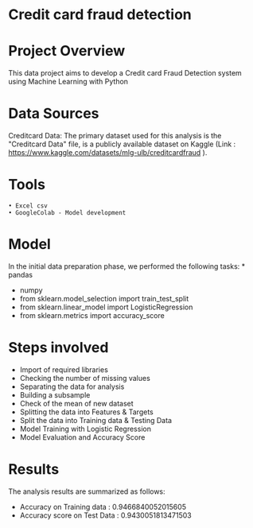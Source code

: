 

# Credit card fraud detection 

# Project Overview
This data project aims to develop a Credit card Fraud Detection system using Machine Learning with Python

# Data Sources
Creditcard Data: The primary dataset used for this analysis is the "Creditcard Data" file, is a publicly available dataset on Kaggle (Link : https://www.kaggle.com/datasets/mlg-ulb/creditcardfraud ). 

# Tools
	• Excel csv
	• GoogleColab - Model development 

# Model
In the initial data preparation phase, we performed the following tasks:
	* pandas
  * numpy
  * from sklearn.model_selection import train_test_split
  * from sklearn.linear_model import LogisticRegression
  * from sklearn.metrics import accuracy_score
  
# Steps involved

* Import of required libraries
* Checking the number of missing values 
* Separating the data for analysis
* Building a subsample
* Check of the mean of new dataset
* Splitting the data into Features & Targets
* Split the data into Training data & Testing Data
* Model Training with Logistic Regression
* Model Evaluation and Accuracy Score

# Results
The analysis results are summarized as follows:
* Accuracy on Training data :  0.9466840052015605
* Accuracy score on Test Data :  0.9430051813471503
